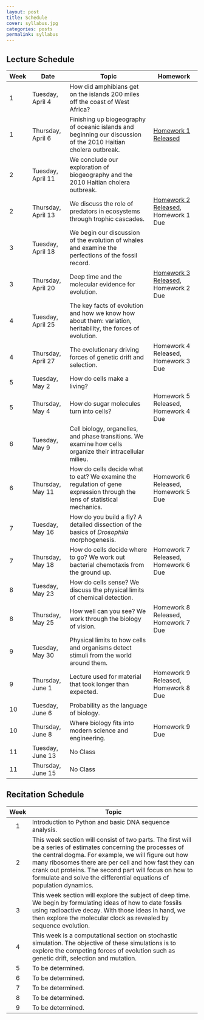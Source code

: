```yaml
---
layout: post
title: Schedule
cover: syllabus.jpg
categories: posts
permalink: syllabus
---
```



## Lecture Schedule

| Week | Date | Topic | Homework |
| -- | -- | -- | -- |
| 1 | Tuesday, April 4 | How did amphibians get on the islands 200 miles off the coast of West Africa?| |
| 1 | Thursday, April 6 | Finishing up biogeography of oceanic islands and beginning our discussion of the 2010 Haitian cholera outbreak. | [Homework 1 Released](http://www.rpgroup.caltech.edu/courses/bi1_2017/homework/hw1_biogeography_Sp2017.pdf) |
| 2 | Tuesday, April 11 | We conclude our exploration of biogeography and the 2010 Haitian cholera outbreak. | |
| 2 | Thursday, April 13 | We discuss the role of predators in ecosystems through trophic cascades.| [Homework 2 Released](http://www.rpgroup.caltech.edu/courses/bi1_2017/homework/hw2_trophic_cascades_Sp2017.pdf), Homework 1 Due |
| 3 | Tuesday, April 18 | We begin our discussion of the evolution of whales and examine the perfections of the fossil record. | |
| 3 | Thursday, April 20 | Deep time and the molecular evidence for evolution. | [Homework 3 Released](http://www.rpgroup.caltech.edu/courses/bi1_2017/homework/hw3_evolution_Sp2017.pdf), Homework 2 Due |
| 4 | Tuesday, April 25 | The key facts of evolution and how we know how about them: variation, heritability, the forces of evolution. | |
| 4 | Thursday, April 27 | The evolutionary driving forces of genetic drift and selection. | Homework 4 Released, Homework 3 Due |
| 5 | Tuesday, May 2 | How do cells make a living? | |
| 5 | Thursday, May 4 | How do sugar molecules turn into cells?  | Homework 5 Released, Homework 4 Due |
| 6 | Tuesday, May 9 | Cell biology, organelles, and phase transitions. We examine how cells organize their intracellular milieu. | |
| 6 | Thursday, May 11 | How do cells decide what to eat? We examine the regulation of gene expression through the lens of statistical mechanics. | Homework 6 Released, Homework 5 Due |
| 7 | Tuesday, May 16 |  How do you build a fly? A detailed dissection of the basics of *Drosophila* morphogenesis. | |
| 7 | Thursday, May 18 | How do cells decide where to go? We work out bacterial chemotaxis from the ground up. | Homework 7 Released, Homework 6 Due |
| 8 | Tuesday, May 23 | How do cells sense? We discuss the physical limits of chemical detection. | |
| 8 | Thursday, May 25 | How well can you see? We work through the biology of vision. | Homework 8 Released, Homework 7 Due |
| 9 | Tuesday, May 30 |  Physical limits to how cells and organisms detect stimuli from the world around them. | |
| 9 | Thursday, June 1 | Lecture used for material that took longer than expected. | Homework 9 Released, Homework 8 Due |
| 10 | Tuesday, June 6 | Probability as the language of biology. | |
| 10 | Thursday, June 8| Where biology fits into modern science and engineering. |  Homework 9 Due |
| 11 | Tuesday, June 13 | No Class | |
| 11 | Thursday, June 15 | No Class | |


## Recitation Schedule

| Week | Topic |
| :--: | -- |
| 1 | Introduction to Python and basic DNA sequence analysis. |
| 2 | This week section will consist of two parts.  The first will be a series of estimates concerning the processes of the central dogma.  For example, we will figure out how many ribosomes there are per cell and how fast they can crank out proteins. The second part will focus on how to formulate and solve the differential equations of population dynamics. |
| 3 | This week section will explore the subject of deep time.  We begin by formulating ideas of how to date fossils using radioactive decay.  With those ideas in hand, we then explore the molecular clock as revealed by sequence evolution. |
| 4 |  This week is a computational section on stochastic simulation.  The objective of these simulations is to explore the competing forces of evolution such as genetic drift, selection and mutation. |
| 5 | To be determined. |
| 6 | To be determined. |
| 7 | To be determined. |
| 8 | To be determined. |
| 9 | To be determined. |
